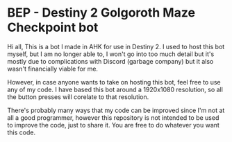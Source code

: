 # BEP - Destiny 2 Golgoroth Maze Checkpoint bot

Hi all, This is a bot I made in AHK for use in Destiny 2.
I used to host this bot myself, but I am no longer able to, I won't go into too much detail but it's
mostly due to complications with Discord (garbage company) but it also wasn't financially viable for me.

However, in case anyone wants to take on hosting this bot, feel free to use any of my code.
I have based this bot around a 1920x1080 resolution, so all the button presses will corelate to that resolution.

There's probably many ways that my code can be improved since I'm not at all a good programmer, however this repository is not intended to be used to improve the code, just to share it.
You are free to do whatever you want this code.
